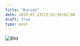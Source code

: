 ```yaml
---
title: "Kurios"
date: 2019-07-23T23:52:55+02:00
draft: true
type: post
---
```


![Bild](/20190723.jpg)

